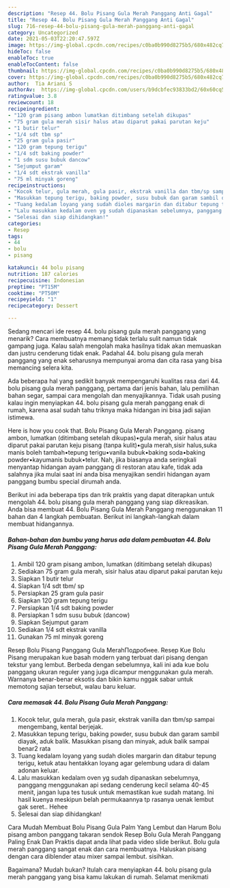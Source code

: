 ```yaml
---
description: "Resep 44. Bolu Pisang Gula Merah Panggang Anti Gagal"
title: "Resep 44. Bolu Pisang Gula Merah Panggang Anti Gagal"
slug: 716-resep-44-bolu-pisang-gula-merah-panggang-anti-gagal
category: Uncategorized
date: 2021-05-03T22:20:47.597Z
image: https://img-global.cpcdn.com/recipes/c0ba0b990d8275b5/680x482cq70/44-bolu-pisang-gula-merah-panggang-foto-resep-utama.jpg
hideToc: false
enableToc: true
enableTocContent: false
thumbnail: https://img-global.cpcdn.com/recipes/c0ba0b990d8275b5/680x482cq70/44-bolu-pisang-gula-merah-panggang-foto-resep-utama.jpg
cover: https://img-global.cpcdn.com/recipes/c0ba0b990d8275b5/680x482cq70/44-bolu-pisang-gula-merah-panggang-foto-resep-utama.jpg
author:  Tia Ariani S
authorAv:  https://img-global.cpcdn.com/users/b9dcbfec93833bd2/60x60cq50/avatar.jpg
ratingvalue: 3.8
reviewcount: 18
recipeingredient:
- "120 gram pisang ambon lumatkan ditimbang setelah dikupas"
- "75 gram gula merah sisir halus atau diparut pakai parutan keju"
- "1 butir telur"
- "1/4 sdt tbm sp"
- "25 gram gula pasir"
- "120 gram tepung terigu"
- "1/4 sdt baking powder"
- "1 sdm susu bubuk dancow"
- "Sejumput garam"
- "1/4 sdt ekstrak vanilla"
- "75 ml minyak goreng"
recipeinstructions:
- "Kocok telur, gula merah, gula pasir, ekstrak vanilla dan tbm/sp sampai mengembang, kental berjejak."
- "Masukkan tepung terigu, baking powder, susu bubuk dan garam sambil diayak, aduk balik. Masukkan pisang dan minyak, aduk balik sampai benar2 rata"
- "Tuang kedalam loyang yang sudah dioles margarin dan ditabur tepung terigu, ketuk atau hentakkan loyang agar gelembung udara di dalam adonan keluar."
- "Lalu masukkan kedalam oven yg sudah dipanaskan sebelumnya, panggang menggunakan api sedang cenderung kecil selama 40-45 menit, jangan lupa tes tusuk untuk memastikan kue sudah matang.  Ini hasil kuenya meskipun belah permukaannya tp rasanya uenak lembut gak seret.. Hehee"
- "Selesai dan siap dihidangkan!"
categories:
- Resep
tags:
- 44
- bolu
- pisang

katakunci: 44 bolu pisang 
nutrition: 187 calories
recipecuisine: Indonesian
preptime: "PT15M"
cooktime: "PT50M"
recipeyield: "1"
recipecategory: Dessert

---
```



Sedang mencari ide resep 44. bolu pisang gula merah panggang yang menarik? Cara membuatnya memang tidak terlalu sulit namun tidak gampang juga. Kalau salah mengolah maka hasilnya tidak akan memuaskan dan justru cenderung tidak enak. Padahal 44. bolu pisang gula merah panggang yang enak seharusnya mempunyai aroma dan cita rasa yang bisa memancing selera kita.


Ada beberapa hal yang sedikit banyak mempengaruhi kualitas rasa dari 44. bolu pisang gula merah panggang, pertama dari jenis bahan, lalu pemilihan bahan segar, sampai cara mengolah dan menyajikannya. Tidak usah pusing kalau ingin menyiapkan 44. bolu pisang gula merah panggang enak di rumah, karena asal sudah tahu triknya maka hidangan ini bisa jadi sajian istimewa.

Here is how you cook that. Bolu Pisang Gula Merah Panggang. pisang ambon, lumatkan (ditimbang setelah dikupas)•gula merah, sisir halus atau diparut pakai parutan keju pisang (tanpa kulit)•gula merah,sisir halus,suka manis boleh tambah•tepung terigu•vanila bubuk•baking soda•baking powder•kayumanis bubuk•telur. Nah, jika biasanya anda seringkali menyantap hidangan ayam panggang di restoran atau kafe, tidak ada salahnya jika mulai saat ini anda bisa menyajikan sendiri hidangan ayam panggang bumbu special dirumah anda.


Berikut ini ada beberapa tips dan trik praktis yang dapat diterapkan untuk mengolah 44. bolu pisang gula merah panggang yang siap dikreasikan. Anda bisa membuat 44. Bolu Pisang Gula Merah Panggang menggunakan 11 bahan dan 4 langkah pembuatan. Berikut ini langkah-langkah dalam membuat hidangannya.

<!--inarticleads1-->

##### Bahan-bahan dan bumbu yang harus ada dalam pembuatan 44. Bolu Pisang Gula Merah Panggang:

1. Ambil 120 gram pisang ambon, lumatkan (ditimbang setelah dikupas)
1. Sediakan 75 gram gula merah, sisir halus atau diparut pakai parutan keju
1. Siapkan 1 butir telur
1. Siapkan 1/4 sdt tbm/ sp
1. Persiapkan 25 gram gula pasir
1. Siapkan 120 gram tepung terigu
1. Persiapkan 1/4 sdt baking powder
1. Persiapkan 1 sdm susu bubuk (dancow)
1. Siapkan Sejumput garam
1. Sediakan 1/4 sdt ekstrak vanilla
1. Gunakan 75 ml minyak goreng


Resep Bolu Pisang Panggang Gula MerahПодробнее. Resep Kue Bolu Pisang merupakan kue basah modern yang terbuat dari pisang dengan tekstur yang lembut. Berbeda dengan sebelumnya, kali ini ada kue bolu panggang ukuran reguler yang juga dicampur menggunakan gula merah. Warnanya benar-benar eksotis dan bikin kamu nggak sabar untuk memotong sajian tersebut, walau baru keluar. 

<!--inarticleads2-->

##### Cara memasak 44. Bolu Pisang Gula Merah Panggang:

1. Kocok telur, gula merah, gula pasir, ekstrak vanilla dan tbm/sp sampai mengembang, kental berjejak.
1. Masukkan tepung terigu, baking powder, susu bubuk dan garam sambil diayak, aduk balik. Masukkan pisang dan minyak, aduk balik sampai benar2 rata
1. Tuang kedalam loyang yang sudah dioles margarin dan ditabur tepung terigu, ketuk atau hentakkan loyang agar gelembung udara di dalam adonan keluar.
1. Lalu masukkan kedalam oven yg sudah dipanaskan sebelumnya, panggang menggunakan api sedang cenderung kecil selama 40-45 menit, jangan lupa tes tusuk untuk memastikan kue sudah matang.  Ini hasil kuenya meskipun belah permukaannya tp rasanya uenak lembut gak seret.. Hehee
1. Selesai dan siap dihidangkan!

Cara Mudah Membuat Bolu Pisang Gula Palm Yang Lembut dan Harum Bolu pisang ambon panggang takaran sendok Resep Bolu Gula Merah Panggang Paling Enak Dan Praktis dapat anda lihat pada video slide berikut. Bolu gula merah panggang sangat enak dan cara membuatnya. Haluskan pisang dengan cara diblender atau mixer sampai lembut. sisihkan. 

Bagaimana? Mudah bukan? Itulah cara menyiapkan 44. bolu pisang gula merah panggang yang bisa kamu lakukan di rumah. Selamat menikmati
